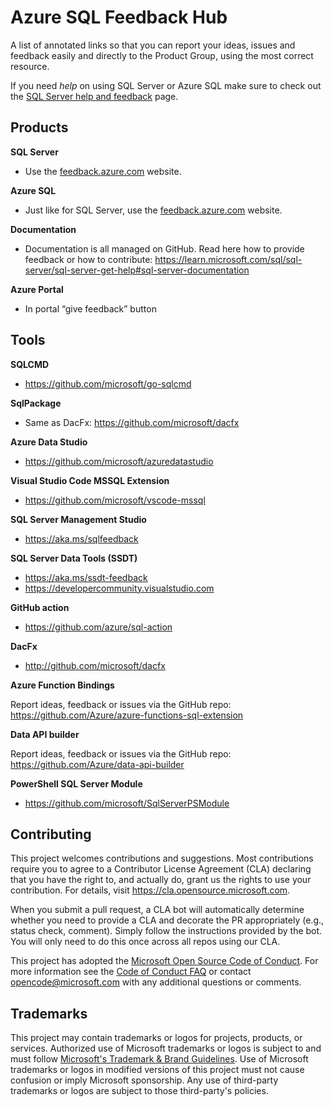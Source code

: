 # Azure SQL Feedback Hub

A list of annotated links so that you can report your ideas, issues and feedback easily and directly to the Product Group, using the most correct  resource.

If you need *help* on using SQL Server or Azure SQL make sure to check out the [SQL Server help and feedback](https://learn.microsoft.com/sql/sql-server/sql-server-get-help) page.

## Products

**SQL Server** 

- Use the [feedback.azure.com](
https://feedback.azure.com/d365community/forum/04fe6ee0-3b25-ec11-b6e6-000d3a4f0da0) website.

**Azure SQL** 

- Just like for SQL Server, use the [feedback.azure.com](
https://feedback.azure.com/d365community/forum/04fe6ee0-3b25-ec11-b6e6-000d3a4f0da0) website.

**Documentation** 

- Documentation is all managed on GitHub. Read here how to provide feedback or how to contribute: https://learn.microsoft.com/sql/sql-server/sql-server-get-help#sql-server-documentation

**Azure Portal**

- In portal “give feedback” button

## Tools

**SQLCMD**

- https://github.com/microsoft/go-sqlcmd

**SqlPackage**

- Same as DacFx: https://github.com/microsoft/dacfx 

**Azure Data Studio**

-  https://github.com/microsoft/azuredatastudio

**Visual Studio Code MSSQL Extension**

- https://github.com/microsoft/vscode-mssql

**SQL Server Management Studio**

- https://aka.ms/sqlfeedback

**SQL Server Data Tools (SSDT)**

- https://aka.ms/ssdt-feedback
- https://developercommunity.visualstudio.com

**GitHub action** 

- https://github.com/azure/sql-action

**DacFx** 

- http://github.com/microsoft/dacfx

**Azure Function Bindings**

Report ideas, feedback or issues via the GitHub repo: https://github.com/Azure/azure-functions-sql-extension

**Data API builder**

Report ideas, feedback or issues via the GitHub repo: https://github.com/Azure/data-api-builder

**PowerShell SQL Server Module** 

- https://github.com/microsoft/SqlServerPSModule

## Contributing

This project welcomes contributions and suggestions.  Most contributions require you to agree to a
Contributor License Agreement (CLA) declaring that you have the right to, and actually do, grant us
the rights to use your contribution. For details, visit https://cla.opensource.microsoft.com.

When you submit a pull request, a CLA bot will automatically determine whether you need to provide
a CLA and decorate the PR appropriately (e.g., status check, comment). Simply follow the instructions
provided by the bot. You will only need to do this once across all repos using our CLA.

This project has adopted the [Microsoft Open Source Code of Conduct](https://opensource.microsoft.com/codeofconduct/).
For more information see the [Code of Conduct FAQ](https://opensource.microsoft.com/codeofconduct/faq/) or
contact [opencode@microsoft.com](mailto:opencode@microsoft.com) with any additional questions or comments.

## Trademarks

This project may contain trademarks or logos for projects, products, or services. Authorized use of Microsoft 
trademarks or logos is subject to and must follow 
[Microsoft's Trademark & Brand Guidelines](https://www.microsoft.com/en-us/legal/intellectualproperty/trademarks/usage/general).
Use of Microsoft trademarks or logos in modified versions of this project must not cause confusion or imply Microsoft sponsorship.
Any use of third-party trademarks or logos are subject to those third-party's policies.
